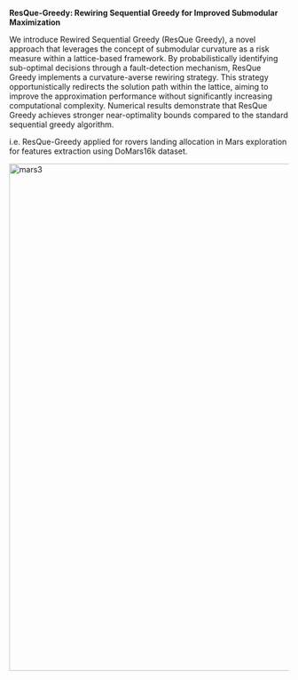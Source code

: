 **ResQue-Greedy: Rewiring Sequential Greedy for Improved Submodular Maximization**

We introduce Rewired Sequential Greedy (ResQue Greedy), a novel approach that leverages the concept of submodular curvature as a risk measure within 
a lattice-based framework. By probabilistically identifying sub-optimal decisions through a fault-detection mechanism, ResQue Greedy implements a 
curvature-averse rewiring strategy. This strategy opportunistically redirects the solution path within the lattice, aiming to improve the approximation
performance without significantly increasing computational complexity. Numerical results demonstrate that ResQue Greedy achieves stronger near-optimality
bounds compared to the standard sequential greedy algorithm.

i.e. ResQue-Greedy applied for rovers landing allocation in Mars exploration for features extraction using DoMars16k dataset.

<img width="913" alt="mars3" src="https://github.com/user-attachments/assets/db53aee9-b403-4693-909a-100c9cdc3b48" />
